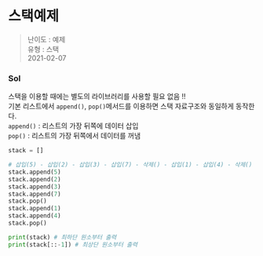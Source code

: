# 스택예제
> 난이도 : 예제   
> 유형 : 스택  
> 2021-02-07

### Sol
스택을 이용할 때에는 별도의 라이브러리를 사용할 필요 없음 !!  
기본 리스트에서 `append()`, `pop()`메서드를 이용하면 스택 자료구조와 동일하게 동작한다.  
`append()` : 리스트의 가장 뒤쪽에 데이터 삽입  
`pop()` : 리스트의 가장 뒤쪽에서 데이터를 꺼냄
```python
stack = []

# 삽입(5) - 삽입(2) - 삽입(3) - 삽입(7) - 삭제() - 삽입(1) - 삽입(4) - 삭제()
stack.append(5)
stack.append(2)
stack.append(3)
stack.append(7)
stack.pop()
stack.append(1)
stack.append(4)
stack.pop()

print(stack) # 최하단 원소부터 출력
print(stack[::-1]) # 최상단 원소부터 출력
```
